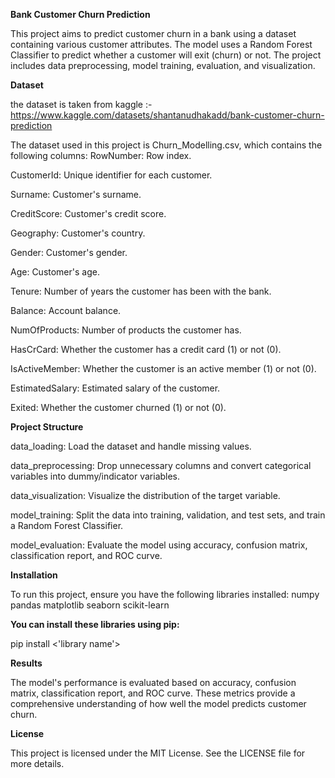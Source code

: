 **Bank Customer Churn Prediction**

This project aims to predict customer churn in a bank using a dataset containing various customer attributes. 
The model uses a Random Forest Classifier to predict whether a customer will exit (churn) or not.
The project includes data preprocessing, model training, evaluation, and visualization.

**Dataset**

the dataset is taken from kaggle :-
https://www.kaggle.com/datasets/shantanudhakadd/bank-customer-churn-prediction

The dataset used in this project is Churn_Modelling.csv, which contains the following columns:
RowNumber: Row index.

CustomerId: Unique identifier for each customer.

Surname: Customer's surname.

CreditScore: Customer's credit score.

Geography: Customer's country.

Gender: Customer's gender.

Age: Customer's age.

Tenure: Number of years the customer has been with the bank.

Balance: Account balance.

NumOfProducts: Number of products the customer has.

HasCrCard: Whether the customer has a credit card (1) or not (0).

IsActiveMember: Whether the customer is an active member (1) or not (0).

EstimatedSalary: Estimated salary of the customer.

Exited: Whether the customer churned (1) or not (0).

**Project Structure**

data_loading: Load the dataset and handle missing values.

data_preprocessing: Drop unnecessary columns and convert categorical variables into dummy/indicator variables.

data_visualization: Visualize the distribution of the target variable.

model_training: Split the data into training, validation, and test sets, and train a Random Forest Classifier.

model_evaluation: Evaluate the model using accuracy, confusion matrix, classification report, and ROC curve.

**Installation**

To run this project, ensure you have the following libraries installed:
numpy
pandas
matplotlib
seaborn
scikit-learn

**You can install these libraries using pip:**

pip install <'library name'>


**Results**

The model's performance is evaluated based on accuracy, confusion matrix, classification report, and ROC curve. 
These metrics provide a comprehensive understanding of how well the model predicts customer churn.

**License**

This project is licensed under the MIT License. See the LICENSE file for more details.
